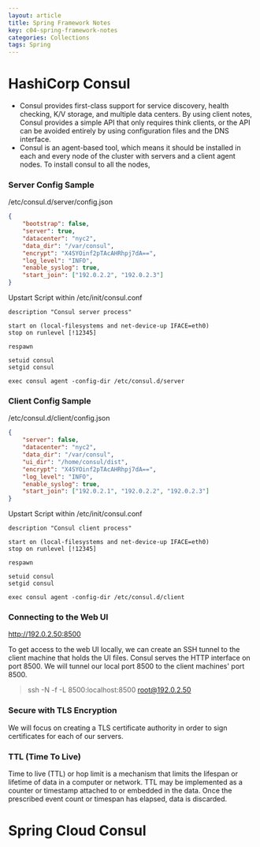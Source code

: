 ```yaml
---
layout: article
title: Spring Framework Notes
key: c04-spring-framework-notes
categories: Collections
tags: Spring
---
```


# HashiCorp Consul

- Consul provides first-class support for service discovery, health checking, K/V storage, and multiple data centers. By using client notes, Consul provides a simple API that only requires think clients, or the API can be avoided entirely by using configuration files and the DNS interface.
- Consul is an agent-based tool, which means it should be installed in each and every node of the cluster with servers and a client agent nodes. To install consul to all the nodes,

### Server Config Sample

/etc/consul.d/server/config.json

```json
{
    "bootstrap": false,
    "server": true,
    "datacenter": "nyc2",
    "data_dir": "/var/consul",
    "encrypt": "X4SYOinf2pTAcAHRhpj7dA==",
    "log_level": "INFO",
    "enable_syslog": true,
    "start_join": ["192.0.2.2", "192.0.2.3"]
}
```

Upstart Script within /etc/init/consul.conf

```shell
description "Consul server process"

start on (local-filesystems and net-device-up IFACE=eth0)
stop on runlevel [!12345]

respawn

setuid consul
setgid consul

exec consul agent -config-dir /etc/consul.d/server
```

### Client Config Sample

/etc/consul.d/client/config.json

```json
{
    "server": false,
    "datacenter": "nyc2",
    "data_dir": "/var/consul",
    "ui_dir": "/home/consul/dist",
    "encrypt": "X4SYOinf2pTAcAHRhpj7dA==",
    "log_level": "INFO",
    "enable_syslog": true,
    "start_join": ["192.0.2.1", "192.0.2.2", "192.0.2.3"]
}
```

Upstart Script within /etc/init/consul.conf

```shell
description "Consul client process"

start on (local-filesystems and net-device-up IFACE=eth0)
stop on runlevel [!12345]

respawn

setuid consul
setgid consul

exec consul agent -config-dir /etc/consul.d/client
```

### Connecting to the Web UI

http://192.0.2.50:8500

To get access to the web UI locally, we can create an SSH tunnel to the client machine that holds the UI files. Consul serves the HTTP interface on port 8500. We will tunnel our local port 8500 to the client machines' port 8500.

> ssh -N -f -L 8500:localhost:8500 root@192.0.2.50

### Secure with TLS Encryption

We will focus on creating a TLS certificate authority in order to sign certificates for each of our servers.


### TTL (Time To Live)

Time to live (TTL) or hop limit is a mechanism that limits the lifespan or lifetime of data in a computer or network. TTL may be implemented as a counter or timestamp attached to or embedded in the data. Once the prescribed event count or timespan has elapsed, data is discarded.

# Spring Cloud Consul
